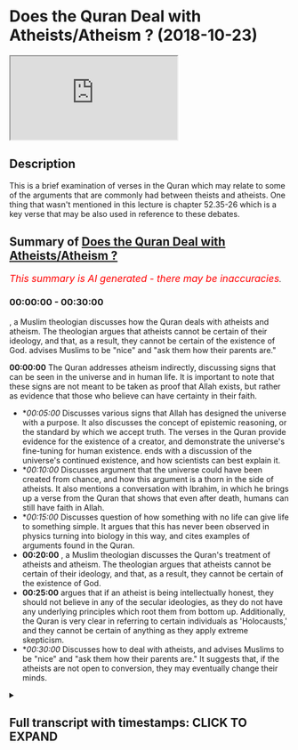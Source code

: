 # Does the Quran Deal with Atheists/Atheism ? (2018-10-23)

<iframe loading='lazy' allow='autoplay' src='https://www.youtube.com/embed/Ld8WACThegs'></iframe>

## Description

This is a brief examination of verses in the Quran which may relate to some of the arguments that are commonly had between theists and atheists. One thing that wasn't mentioned in this lecture is chapter 52.35-26 which is a key verse that may be also used in reference to these debates.

## Summary of [Does the Quran Deal with Atheists/Atheism ?](https://www.youtube.com/watch?v=Ld8WACThegs)


*<span style="color:red; font-size:125%">This summary is AI generated - there may be inaccuracies</span>. [](/)*

### <a onclick="modifyYTiframeseektime('0')">00:00:00</a> - <a onclick="modifyYTiframeseektime('1800')">00:30:00</a>

, a Muslim theologian discusses how the Quran deals with atheists and atheism. The theologian argues that atheists cannot be certain of their ideology, and that, as a result, they cannot be certain of the existence of God.  advises Muslims to be "nice" and "ask them how their parents are."

**<a onclick="modifyYTiframeseektime('0')">00:00:00</a>** The Quran addresses atheism indirectly, discussing signs that can be seen in the universe and in human life. It is important to note that these signs are not meant to be taken as proof that Allah exists, but rather as evidence that those who believe can have certainty in their faith.
* **<a onclick="modifyYTiframeseektime('300')">00:05:00</a>* Discusses various signs that Allah has designed the universe with a purpose. It also discusses the concept of epistemic reasoning, or the standard by which we accept truth. The verses in the Quran provide evidence for the existence of a creator, and demonstrate the universe's fine-tuning for human existence.  ends with a discussion of the universe's continued existence, and how scientists can best explain it.
* **<a onclick="modifyYTiframeseektime('600')">00:10:00</a>* Discusses argument that the universe could have been created from chance, and how this argument is a thorn in the side of atheists. It also mentions a conversation with Ibrahim, in which he brings up a verse from the Quran that shows that even after death, humans can still have faith in Allah.
* **<a onclick="modifyYTiframeseektime('900')">00:15:00</a>* Discusses question of how something with no life can give life to something simple. It argues that this has never been observed in physics turning into biology in this way, and cites examples of arguments found in the Quran.
* **<a onclick="modifyYTiframeseektime('1200')">00:20:00</a>** , a Muslim theologian discusses the Quran's treatment of atheists and atheism. The theologian argues that atheists cannot be certain of their ideology, and that, as a result, they cannot be certain of the existence of God.
* **<a onclick="modifyYTiframeseektime('1500')">00:25:00</a>** argues that if an atheist is being intellectually honest, they should not believe in any of the secular ideologies, as they do not have any underlying principles which root them from bottom up. Additionally, the Quran is very clear in referring to certain individuals as 'Holocausts,' and they cannot be certain of anything as they apply extreme skepticism.
* **<a onclick="modifyYTiframeseektime('1800')">00:30:00</a>* Discusses how to deal with atheists, and advises Muslims to be "nice" and "ask them how their parents are." It suggests that, if the atheists are not open to conversion, they may eventually change their minds.

<details><summary><h2>Full transcript with timestamps: CLICK TO EXPAND</h2></summary>

<a onclick="modifyYTiframeseektime('0')">0:00:00</a> I will let him initiate on your regime  
<a onclick="modifyYTiframeseektime('8')">0:00:08</a> bismillah man you know him  
<a onclick="modifyYTiframeseektime('12')">0:00:12</a> huh me  
<a onclick="modifyYTiframeseektime('13')">0:00:13</a> [Music]  
<a onclick="modifyYTiframeseektime('16')">0:00:16</a> Johnse Nikita wa min allahi allah Z's in  
<a onclick="modifyYTiframeseektime('20')">0:00:20</a> hockey in he somehow art even of dieting  
<a onclick="modifyYTiframeseektime('29')">0:00:29</a> in a fearful  
<a onclick="modifyYTiframeseektime('33')">0:00:33</a> [Music]  
<a onclick="modifyYTiframeseektime('37')">0:00:37</a> I'm assuming  
<a onclick="modifyYTiframeseektime('42')">0:00:42</a> but in our economy in what in a Finland  
<a onclick="modifyYTiframeseektime('52')">0:00:52</a> even  
<a onclick="modifyYTiframeseektime('56')">0:00:56</a> John Allah whom unisom  
<a onclick="modifyYTiframeseektime('61')">0:01:01</a> mm-hmm  
<a onclick="modifyYTiframeseektime('63')">0:01:03</a> ah having a party huh ah terrific  
<a onclick="modifyYTiframeseektime('70')">0:01:10</a> what else refer to me till cotton law in  
<a onclick="modifyYTiframeseektime('79')">0:01:19</a> a true Harley come in hot Fabiana  
<a onclick="modifyYTiframeseektime('84')">0:01:24</a> Haditha hmm you know usually when we do  
<a onclick="modifyYTiframeseektime('94')">0:01:34</a> debates with atheists when we talk to  
<a onclick="modifyYTiframeseektime('99')">0:01:39</a> atheists we use very mechanical  
<a onclick="modifyYTiframeseektime('102')">0:01:42</a> reasoning sometimes and we we're going  
<a onclick="modifyYTiframeseektime('104')">0:01:44</a> to straight arguments you know we're  
<a onclick="modifyYTiframeseektime('107')">0:01:47</a> going to cosmological argument  
<a onclick="modifyYTiframeseektime('109')">0:01:49</a> teleological argument fine-tuning  
<a onclick="modifyYTiframeseektime('111')">0:01:51</a> argument contingency argument  
<a onclick="modifyYTiframeseektime('113')">0:01:53</a> ontological argument and we're just  
<a onclick="modifyYTiframeseektime('117')">0:01:57</a> hoping wait give them one argument after  
<a onclick="modifyYTiframeseektime('120')">0:02:00</a> the other and hope and wait to see how  
<a onclick="modifyYTiframeseektime('122')">0:02:02</a> they will respond to the arguments and  
<a onclick="modifyYTiframeseektime('123')">0:02:03</a> to be honest with you from my experience  
<a onclick="modifyYTiframeseektime('126')">0:02:06</a> sometimes it can be quite positive not  
<a onclick="modifyYTiframeseektime('129')">0:02:09</a> to say that these arguments are not good  
<a onclick="modifyYTiframeseektime('131')">0:02:11</a> arguments now these arguments are not  
<a onclick="modifyYTiframeseektime('134')">0:02:14</a> effective arguments or even that those  
<a onclick="modifyYTiframeseektime('137')">0:02:17</a> arguments are not true arguments but the  
<a onclick="modifyYTiframeseektime('141')">0:02:21</a> point is this is that what I've noticed  
<a onclick="modifyYTiframeseektime('143')">0:02:23</a> is I've been paying more attention to  
<a onclick="modifyYTiframeseektime('145')">0:02:25</a> the Quran and how the Quran whether  
<a onclick="modifyYTiframeseektime('149')">0:02:29</a> directly or indirectly addresses atheism  
<a onclick="modifyYTiframeseektime('156')">0:02:36</a> now I don't think it's fair to say that  
<a onclick="modifyYTiframeseektime('159')">0:02:39</a> the Quran specifies or addresses  
<a onclick="modifyYTiframeseektime('163')">0:02:43</a> atheists in any part of the Quran why  
<a onclick="modifyYTiframeseektime('167')">0:02:47</a> how comes when the Quran addresses  
<a onclick="modifyYTiframeseektime('170')">0:02:50</a> Christians Jews Muslims and people  
<a onclick="modifyYTiframeseektime('173')">0:02:53</a> directly how comes a loss of hannover  
<a onclick="modifyYTiframeseektime('176')">0:02:56</a> Allah does not choose atheists and talk  
<a onclick="modifyYTiframeseektime('178')">0:02:58</a> to them because they don't they claim  
<a onclick="modifyYTiframeseektime('180')">0:03:00</a> not to believe in him so it's not  
<a onclick="modifyYTiframeseektime('183')">0:03:03</a> something which jani they would pay  
<a onclick="modifyYTiframeseektime('186')">0:03:06</a> particular attention to so Allah  
<a onclick="modifyYTiframeseektime('189')">0:03:09</a> Subhanahu WA Ta'ala is far above and  
<a onclick="modifyYTiframeseektime('192')">0:03:12</a> beyond  
<a onclick="modifyYTiframeseektime('194')">0:03:14</a> lowering himself to that kind of a  
<a onclick="modifyYTiframeseektime('198')">0:03:18</a> discourse so instead of looking at where  
<a onclick="modifyYTiframeseektime('204')">0:03:24</a> in the Quran atheists are addressed  
<a onclick="modifyYTiframeseektime('208')">0:03:28</a> because I can tell you they're not  
<a onclick="modifyYTiframeseektime('209')">0:03:29</a> addressed in the second person at all in  
<a onclick="modifyYTiframeseektime('212')">0:03:32</a> the Quran I looked at in the Quran where  
<a onclick="modifyYTiframeseektime('218')">0:03:38</a> atheism maybe indirectly address and I  
<a onclick="modifyYTiframeseektime('221')">0:03:41</a> thought about these ayats that I've just  
<a onclick="modifyYTiframeseektime('223')">0:03:43</a> recited this isn't sort of the jet here  
<a onclick="modifyYTiframeseektime('226')">0:03:46</a> chapter 45 of the Quran and I just  
<a onclick="modifyYTiframeseektime('230')">0:03:50</a> wanted to spend a little bit of time  
<a onclick="modifyYTiframeseektime('234')">0:03:54</a> going through some of those verses  
<a onclick="modifyYTiframeseektime('236')">0:03:56</a> because they're quite interesting so  
<a onclick="modifyYTiframeseektime('240')">0:04:00</a> allah subhanaw taala says in Nephi  
<a onclick="modifyYTiframeseektime('244')">0:04:04</a> similar to a lot Lyautey in limit  
<a onclick="modifyYTiframeseektime('246')">0:04:06</a> meaning that for surely in the heavens  
<a onclick="modifyYTiframeseektime('250')">0:04:10</a> in the earth there are signs for those  
<a onclick="modifyYTiframeseektime('255')">0:04:15</a> who believe what are these signs  
<a onclick="modifyYTiframeseektime('262')">0:04:22</a> so Allah continues he says well he Hulka  
<a onclick="modifyYTiframeseektime('265')">0:04:25</a> come and in your own creation when I a  
<a onclick="modifyYTiframeseektime('268')">0:04:28</a> both women dead but him and whatever  
<a onclick="modifyYTiframeseektime('272')">0:04:32</a> creatures are scattered around the earth  
<a onclick="modifyYTiframeseektime('276')">0:04:36</a> area to nikomia P noon there are signs  
<a onclick="modifyYTiframeseektime('279')">0:04:39</a> for those individuals who have certainty  
<a onclick="modifyYTiframeseektime('282')">0:04:42</a> yakeen work till I feel alien aha and  
<a onclick="modifyYTiframeseektime('287')">0:04:47</a> the alteration of day and night  
<a onclick="modifyYTiframeseektime('294')">0:04:54</a> celestial a Leo in the heart is  
<a onclick="modifyYTiframeseektime('295')">0:04:55</a> important and I'll come to in a second  
<a onclick="modifyYTiframeseektime('297')">0:04:57</a> because we're going from the biological  
<a onclick="modifyYTiframeseektime('299')">0:04:59</a> to the cosmological and I want you to  
<a onclick="modifyYTiframeseektime('302')">0:05:02</a> bear that in mind okay when I enter a  
<a onclick="modifyYTiframeseektime('305')">0:05:05</a> lot - mie mie risk and what Allah has  
<a onclick="modifyYTiframeseektime('308')">0:05:08</a> sent down from the heavens from  
<a onclick="modifyYTiframeseektime('310')">0:05:10</a> provision for a heavy hill of the body  
<a onclick="modifyYTiframeseektime('314')">0:05:14</a> motya so he raised the earth after his  
<a onclick="modifyYTiframeseektime('317')">0:05:17</a> death was a three Fria and the  
<a onclick="modifyYTiframeseektime('319')">0:05:19</a> alternating winds I add two new home in  
<a onclick="modifyYTiframeseektime('324')">0:05:24</a> yah Kiran this this time the operational  
<a onclick="modifyYTiframeseektime('326')">0:05:26</a> word here is yaki loon  
<a onclick="modifyYTiframeseektime('327')">0:05:27</a> there are signs for those individuals  
<a onclick="modifyYTiframeseektime('329')">0:05:29</a> who have Aqil intelligence intellect  
<a onclick="modifyYTiframeseektime('336')">0:05:36</a> till care to law these are the signs of  
<a onclick="modifyYTiframeseektime('339')">0:05:39</a> allah net through holly cable Huck we  
<a onclick="modifyYTiframeseektime('343')">0:05:43</a> narrate them to you in truth and this is  
<a onclick="modifyYTiframeseektime('346')">0:05:46</a> a very powerful part of the vessel Allah  
<a onclick="modifyYTiframeseektime('349')">0:05:49</a> Allah is very powerful  
<a onclick="modifyYTiframeseektime('350')">0:05:50</a> ferbiere hadith so after what speech  
<a onclick="modifyYTiframeseektime('354')">0:05:54</a> after Allah bad Allah well IIT human  
<a onclick="modifyYTiframeseektime('358')">0:05:58</a> wound after what speech after Allah and  
<a onclick="modifyYTiframeseektime('362')">0:06:02</a> his signs will they believe now this  
<a onclick="modifyYTiframeseektime('366')">0:06:06</a> really struck me because its reasoning  
<a onclick="modifyYTiframeseektime('370')">0:06:10</a> to what you call epistemic reasoning now  
<a onclick="modifyYTiframeseektime('374')">0:06:14</a> what do I mean by this is the question  
<a onclick="modifyYTiframeseektime('376')">0:06:16</a> is what standard of truth are you going  
<a onclick="modifyYTiframeseektime('381')">0:06:21</a> to accept because people believe in  
<a onclick="modifyYTiframeseektime('386')">0:06:26</a> things on a daily basis we have beliefs  
<a onclick="modifyYTiframeseektime('389')">0:06:29</a> philosophers use the word belief to  
<a onclick="modifyYTiframeseektime('394')">0:06:34</a> reference our thoughts and it's  
<a onclick="modifyYTiframeseektime('397')">0:06:37</a> correspondence with reality this is  
<a onclick="modifyYTiframeseektime('399')">0:06:39</a> believe this is what Bertrand Russell  
<a onclick="modifyYTiframeseektime('400')">0:06:40</a> wrote in his book the problems with  
<a onclick="modifyYTiframeseektime('402')">0:06:42</a> philosophies everyone has some kind of  
<a onclick="modifyYTiframeseektime('405')">0:06:45</a> belief it can be true belief and it can  
<a onclick="modifyYTiframeseektime('407')">0:06:47</a> be false belief it does not necessarily  
<a onclick="modifyYTiframeseektime('409')">0:06:49</a> mean that if you have belief that you  
<a onclick="modifyYTiframeseektime('413')">0:06:53</a> must be a religious person for example  
<a onclick="modifyYTiframeseektime('415')">0:06:55</a> or someone who is who believes in  
<a onclick="modifyYTiframeseektime('417')">0:06:57</a> metaphysical realities the verses though  
<a onclick="modifyYTiframeseektime('421')">0:07:01</a> are very powerful because they reference  
<a onclick="modifyYTiframeseektime('424')">0:07:04</a> teleological realities what does this  
<a onclick="modifyYTiframeseektime('427')">0:07:07</a> mean they reference the fact that Allah  
<a onclick="modifyYTiframeseektime('432')">0:07:12</a> subhana WA Ta'ala has created things and  
<a onclick="modifyYTiframeseektime('434')">0:07:14</a> he has made them he has tailored them to  
<a onclick="modifyYTiframeseektime('439')">0:07:19</a> human use in other words not only is the  
<a onclick="modifyYTiframeseektime('444')">0:07:24</a> universe find tuned  
<a onclick="modifyYTiframeseektime('446')">0:07:26</a> fine-tuned for human existence which is  
<a onclick="modifyYTiframeseektime('452')">0:07:32</a> an argument very much used by every  
<a onclick="modifyYTiframeseektime('455')">0:07:35</a> theist that wants to argue their case is  
<a onclick="modifyYTiframeseektime('457')">0:07:37</a> one of the most powerful arguments  
<a onclick="modifyYTiframeseektime('460')">0:07:40</a> not only is that the case though but the  
<a onclick="modifyYTiframeseektime('465')">0:07:45</a> things that the universe exhibits are  
<a onclick="modifyYTiframeseektime('468')">0:07:48</a> useful to the living creatures within  
<a onclick="modifyYTiframeseektime('473')">0:07:53</a> them so there is a reciprocal  
<a onclick="modifyYTiframeseektime('476')">0:07:56</a> relationship between the biological  
<a onclick="modifyYTiframeseektime('478')">0:07:58</a> living creatures and the cosmological  
<a onclick="modifyYTiframeseektime('482')">0:08:02</a> inanimate celestial bodies Allah is  
<a onclick="modifyYTiframeseektime('488')">0:08:08</a> showing us look alternating winds look  
<a onclick="modifyYTiframeseektime('490')">0:08:10</a> at this all of these things how can you  
<a onclick="modifyYTiframeseektime('492')">0:08:12</a> explain this and Allah he says something  
<a onclick="modifyYTiframeseektime('495')">0:08:15</a> beautiful and another verse he says  
<a onclick="modifyYTiframeseektime('498')">0:08:18</a> Allah Allah the acid I could lay in  
<a onclick="modifyYTiframeseektime('500')">0:08:20</a> Holika Oh Hulk life is to Christ he is  
<a onclick="modifyYTiframeseektime('505')">0:08:25</a> the one who perfected everything in the  
<a onclick="modifyYTiframeseektime('511')">0:08:31</a> creation and this means to say look at  
<a onclick="modifyYTiframeseektime('518')">0:08:38</a> it look at the creation number one point  
<a onclick="modifyYTiframeseektime('522')">0:08:42</a> number one the fact that the creation  
<a onclick="modifyYTiframeseektime('526')">0:08:46</a> exists and is maintained how is this  
<a onclick="modifyYTiframeseektime('531')">0:08:51</a> explained how can this best be explained  
<a onclick="modifyYTiframeseektime('536')">0:08:56</a> now the complexity of the universe is  
<a onclick="modifyYTiframeseektime('538')">0:08:58</a> not just the first thing we can cite  
<a onclick="modifyYTiframeseektime('540')">0:09:00</a> because someone said well complexity  
<a onclick="modifyYTiframeseektime('541')">0:09:01</a> depends on your definition of complex we  
<a onclick="modifyYTiframeseektime('545')">0:09:05</a> will say the order exhibited in the  
<a onclick="modifyYTiframeseektime('551')">0:09:11</a> universe and this is what the officer on  
<a onclick="modifyYTiframeseektime('555')">0:09:15</a> say of this verse then is on the order  
<a onclick="modifyYTiframeseektime('561')">0:09:21</a> of the universe and the fact that there  
<a onclick="modifyYTiframeseektime('567')">0:09:27</a> is a harmonious relationship between  
<a onclick="modifyYTiframeseektime('570')">0:09:30</a> different aspects of the universe such  
<a onclick="modifyYTiframeseektime('572')">0:09:32</a> that and this is an important point the  
<a onclick="modifyYTiframeseektime('575')">0:09:35</a> universe continues to exist underline  
<a onclick="modifyYTiframeseektime('578')">0:09:38</a> this point the universe continues to  
<a onclick="modifyYTiframeseektime('580')">0:09:40</a> exist this is the question that needs to  
<a onclick="modifyYTiframeseektime('585')">0:09:45</a> be asked in other words how comes the  
<a onclick="modifyYTiframeseektime('589')">0:09:49</a> universe continues to exist  
<a onclick="modifyYTiframeseektime('592')">0:09:52</a> how can we best explain the fact that  
<a onclick="modifyYTiframeseektime('596')">0:09:56</a> the universe continues to exist because  
<a onclick="modifyYTiframeseektime('600')">0:10:00</a> we know from physics and other  
<a onclick="modifyYTiframeseektime('604')">0:10:04</a> disciplines and this is actually almost  
<a onclick="modifyYTiframeseektime('608')">0:10:08</a> concise is almost agreed-upon from all  
<a onclick="modifyYTiframeseektime('610')">0:10:10</a> sides that the chances of the universe  
<a onclick="modifyYTiframeseektime('617')">0:10:17</a> existing from chance are literally zero  
<a onclick="modifyYTiframeseektime('621')">0:10:21</a> and obviously Martin Rees has written a  
<a onclick="modifyYTiframeseektime('623')">0:10:23</a> book just six numbers many different  
<a onclick="modifyYTiframeseektime('626')">0:10:26</a> things have been written on this which  
<a onclick="modifyYTiframeseektime('628')">0:10:28</a> show literally that the forces of the  
<a onclick="modifyYTiframeseektime('632')">0:10:32</a> universe the gravitational force the  
<a onclick="modifyYTiframeseektime('635')">0:10:35</a> electromagnetic force the strong nuclear  
<a onclick="modifyYTiframeseektime('638')">0:10:38</a> force the weak nuclear force had these  
<a onclick="modifyYTiframeseektime('640')">0:10:40</a> things been adjusted even in a minor way  
<a onclick="modifyYTiframeseektime('648')">0:10:48</a> the universe would not continue to exist  
<a onclick="modifyYTiframeseektime('652')">0:10:52</a> because the fine-tuning argument is that  
<a onclick="modifyYTiframeseektime('655')">0:10:55</a> the universe allows life to exist and  
<a onclick="modifyYTiframeseektime('659')">0:10:59</a> there is a very narrow life permitting  
<a onclick="modifyYTiframeseektime('662')">0:11:02</a> range and that had any of those things  
<a onclick="modifyYTiframeseektime('667')">0:11:07</a> that I had aforementioned been any  
<a onclick="modifyYTiframeseektime('668')">0:11:08</a> different then the universe simply  
<a onclick="modifyYTiframeseektime('671')">0:11:11</a> wouldn't exist and there would be no  
<a onclick="modifyYTiframeseektime('673')">0:11:13</a> life on the universe so there are two  
<a onclick="modifyYTiframeseektime('675')">0:11:15</a> things to question why does the universe  
<a onclick="modifyYTiframeseektime('678')">0:11:18</a> continue to exist  
<a onclick="modifyYTiframeseektime('679')">0:11:19</a> despite the chances of it not existing  
<a onclick="modifyYTiframeseektime('686')">0:11:26</a> being Infanta stably small and how could  
<a onclick="modifyYTiframeseektime('690')">0:11:30</a> and why does the universe allow life to  
<a onclick="modifyYTiframeseektime('693')">0:11:33</a> exist now these are the classical  
<a onclick="modifyYTiframeseektime('695')">0:11:35</a> arguments that we use and this is more  
<a onclick="modifyYTiframeseektime('698')">0:11:38</a> like the fine-tuning argument but it is  
<a onclick="modifyYTiframeseektime('701')">0:11:41</a> connected to the Quranic discourse it is  
<a onclick="modifyYTiframeseektime('705')">0:11:45</a> connected to the Quranic discourse  
<a onclick="modifyYTiframeseektime('707')">0:11:47</a> because the question is how can you best  
<a onclick="modifyYTiframeseektime('712')">0:11:52</a> explain this now Allah it takes more  
<a onclick="modifyYTiframeseektime('717')">0:11:57</a> faith to believe that the universe came  
<a onclick="modifyYTiframeseektime('722')">0:12:02</a> from chance than it does to believe  
<a onclick="modifyYTiframeseektime('725')">0:12:05</a> that there was some intelligence behind  
<a onclick="modifyYTiframeseektime('727')">0:12:07</a> it let me tell you something I've spent  
<a onclick="modifyYTiframeseektime('731')">0:12:11</a> a lot of time reading books on this  
<a onclick="modifyYTiframeseektime('734')">0:12:14</a> topic and to be honest with you the most  
<a onclick="modifyYTiframeseektime('738')">0:12:18</a> I would say powerful or I wouldn't even  
<a onclick="modifyYTiframeseektime('742')">0:12:22</a> call it that to be honest with you  
<a onclick="modifyYTiframeseektime('744')">0:12:24</a> but the most vehement opposition to this  
<a onclick="modifyYTiframeseektime('749')">0:12:29</a> kind of argument comes from a man called  
<a onclick="modifyYTiframeseektime('750')">0:12:30</a> David Hume now he was a philosopher  
<a onclick="modifyYTiframeseektime('753')">0:12:33</a> Scottish philosopher and he said but  
<a onclick="modifyYTiframeseektime('755')">0:12:35</a> hold on this is was his argument and by  
<a onclick="modifyYTiframeseektime('757')">0:12:37</a> the way he is one of the heavyweights of  
<a onclick="modifyYTiframeseektime('760')">0:12:40</a> the Enlightenment period so we're not  
<a onclick="modifyYTiframeseektime('761')">0:12:41</a> talking about Richard Dawkins and  
<a onclick="modifyYTiframeseektime('764')">0:12:44</a> Christopher Hitchens which literally  
<a onclick="modifyYTiframeseektime('766')">0:12:46</a> would be little boys in the school of  
<a onclick="modifyYTiframeseektime('768')">0:12:48</a> David Hume little boys little boys we're  
<a onclick="modifyYTiframeseektime('771')">0:12:51</a> talking about David Hume himself so what  
<a onclick="modifyYTiframeseektime('775')">0:12:55</a> did he say how did he how did he confute  
<a onclick="modifyYTiframeseektime('777')">0:12:57</a> to this hypothesis he said look he said  
<a onclick="modifyYTiframeseektime('781')">0:13:01</a> yeah I understand what you're saying but  
<a onclick="modifyYTiframeseektime('784')">0:13:04</a> the universe could have been created  
<a onclick="modifyYTiframeseektime('785')">0:13:05</a> from chance and then he realized what he  
<a onclick="modifyYTiframeseektime('789')">0:13:09</a> was saying was a little bit far-fetched  
<a onclick="modifyYTiframeseektime('790')">0:13:10</a> and he said and even if it wasn't  
<a onclick="modifyYTiframeseektime('793')">0:13:13</a> created by chance how can you make a  
<a onclick="modifyYTiframeseektime('796')">0:13:16</a> logical leap and say that God is the one  
<a onclick="modifyYTiframeseektime('799')">0:13:19</a> who intelligently designed the universe  
<a onclick="modifyYTiframeseektime('802')">0:13:22</a> okay fine you don't need to call him God  
<a onclick="modifyYTiframeseektime('804')">0:13:24</a> call him whatever you want the entity  
<a onclick="modifyYTiframeseektime('806')">0:13:26</a> the thing you still have a problem here  
<a onclick="modifyYTiframeseektime('809')">0:13:29</a> then he said but then how can you  
<a onclick="modifyYTiframeseektime('812')">0:13:32</a> explain the evil in the world you say  
<a onclick="modifyYTiframeseektime('816')">0:13:36</a> listen we're not talking about morals  
<a onclick="modifyYTiframeseektime('817')">0:13:37</a> here we're talking about organization  
<a onclick="modifyYTiframeseektime('820')">0:13:40</a> and physics and laws of nature so really  
<a onclick="modifyYTiframeseektime('825')">0:13:45</a> and truly and to be honest with you even  
<a onclick="modifyYTiframeseektime('826')">0:13:46</a> David Hume was refuted by his  
<a onclick="modifyYTiframeseektime('830')">0:13:50</a> contemporaries on this this is a thorn  
<a onclick="modifyYTiframeseektime('833')">0:13:53</a> in the side of this is this argument  
<a onclick="modifyYTiframeseektime('837')">0:13:57</a> here it says very simple I can look at  
<a onclick="modifyYTiframeseektime('839')">0:13:59</a> the design subhanAllah very simple look  
<a onclick="modifyYTiframeseektime('841')">0:14:01</a> Fallujah Russell Harriman photo go look  
<a onclick="modifyYTiframeseektime('844')">0:14:04</a> again do you see any gaps in creation do  
<a onclick="modifyYTiframeseektime('847')">0:14:07</a> you see any this is a very simple  
<a onclick="modifyYTiframeseektime('849')">0:14:09</a> argument but as one which is well is a  
<a onclick="modifyYTiframeseektime('852')">0:14:12</a> thorn in the side of atheists and they  
<a onclick="modifyYTiframeseektime('856')">0:14:16</a> cannot deal with it  
<a onclick="modifyYTiframeseektime('858')">0:14:18</a> now this is one thing another thing  
<a onclick="modifyYTiframeseektime('862')">0:14:22</a> which is interesting  
<a onclick="modifyYTiframeseektime('864')">0:14:24</a> allah subhanaw taala says in the Quran  
<a onclick="modifyYTiframeseektime('866')">0:14:26</a> by the album starship kafir tech Varun  
<a onclick="modifyYTiframeseektime('869')">0:14:29</a> I've been learning Akuma yeah so Mayumi  
<a onclick="modifyYTiframeseektime('877')">0:14:37</a> - come here come some money later on he  
<a onclick="modifyYTiframeseektime('883')">0:14:43</a> says how can you disbelieve in Allah  
<a onclick="modifyYTiframeseektime('885')">0:14:45</a> when he when you were dead and he  
<a onclick="modifyYTiframeseektime('888')">0:14:48</a> brought you to life and well I had a  
<a onclick="modifyYTiframeseektime('890')">0:14:50</a> conversation with Ibrahim yesterday and  
<a onclick="modifyYTiframeseektime('892')">0:14:52</a> he brought this to my attention because  
<a onclick="modifyYTiframeseektime('894')">0:14:54</a> I'm trying to bring forward some  
<a onclick="modifyYTiframeseektime('895')">0:14:55</a> interesting chronic arguments and he was  
<a onclick="modifyYTiframeseektime('898')">0:14:58</a> saying look at this verse it shows and  
<a onclick="modifyYTiframeseektime('902')">0:15:02</a> this is true subhanAllah  
<a onclick="modifyYTiframeseektime('903')">0:15:03</a> it shows except another premise here you  
<a onclick="modifyYTiframeseektime('907')">0:15:07</a> were a dead lifeless and life was given  
<a onclick="modifyYTiframeseektime('909')">0:15:09</a> to you now the question is where does  
<a onclick="modifyYTiframeseektime('911')">0:15:11</a> life come from can something which is  
<a onclick="modifyYTiframeseektime('914')">0:15:14</a> lifeless endow something else with life  
<a onclick="modifyYTiframeseektime('917')">0:15:17</a> or is it necessary for something which  
<a onclick="modifyYTiframeseektime('921')">0:15:21</a> has life to give life this is the  
<a onclick="modifyYTiframeseektime('923')">0:15:23</a> question now we're not going to go into  
<a onclick="modifyYTiframeseektime('926')">0:15:26</a> a bo Genesis which is something these  
<a onclick="modifyYTiframeseektime('929')">0:15:29</a> some chemists and some biologists talk  
<a onclick="modifyYTiframeseektime('932')">0:15:32</a> about because rbo Genesis is unproven  
<a onclick="modifyYTiframeseektime('936')">0:15:36</a> it's speculative and there are so many  
<a onclick="modifyYTiframeseektime('938')">0:15:38</a> theories and this idea that chemistry  
<a onclick="modifyYTiframeseektime('940')">0:15:40</a> became biology really in a nutshell  
<a onclick="modifyYTiframeseektime('942')">0:15:42</a> chemistry somehow became bad we don't  
<a onclick="modifyYTiframeseektime('943')">0:15:43</a> know how it happened we're looking at  
<a onclick="modifyYTiframeseektime('945')">0:15:45</a> the fossil records in RNA in the DNA but  
<a onclick="modifyYTiframeseektime('947')">0:15:47</a> we don't know how it happened but just  
<a onclick="modifyYTiframeseektime('948')">0:15:48</a> it happened somehow allow you what the  
<a onclick="modifyYTiframeseektime('955')">0:15:55</a> hell is this  
<a onclick="modifyYTiframeseektime('957')">0:15:57</a> you see what kind of pseudoscience is  
<a onclick="modifyYTiframeseektime('958')">0:15:58</a> this what kind of pseudoscience is this  
<a onclick="modifyYTiframeseektime('961')">0:16:01</a> I lost power tireless in the Quran as I  
<a onclick="modifyYTiframeseektime('964')">0:16:04</a> had to whom cause somehow I see when I  
<a onclick="modifyYTiframeseektime('968')">0:16:08</a> have not let them see the creation of  
<a onclick="modifyYTiframeseektime('970')">0:16:10</a> the heavens and the earth they weren't  
<a onclick="modifyYTiframeseektime('972')">0:16:12</a> there witnessing the creation of the  
<a onclick="modifyYTiframeseektime('973')">0:16:13</a> heavens in here we had some fun this  
<a onclick="modifyYTiframeseektime('976')">0:16:16</a> morning with Ibraheem we were talking  
<a onclick="modifyYTiframeseektime('977')">0:16:17</a> about this well I this complex of when  
<a onclick="modifyYTiframeseektime('980')">0:16:20</a> you know when the man comes will I  
<a onclick="modifyYTiframeseektime('983')">0:16:23</a> assign pseudo scientific approach just  
<a onclick="modifyYTiframeseektime('985')">0:16:25</a> someone comes with a laboratory jacket  
<a onclick="modifyYTiframeseektime('987')">0:16:27</a> just because he represents science he  
<a onclick="modifyYTiframeseektime('989')">0:16:29</a> says yes we have an idea of when the you  
<a onclick="modifyYTiframeseektime('991')">0:16:31</a> know  
<a onclick="modifyYTiframeseektime('991')">0:16:31</a> started and this and this and they  
<a onclick="modifyYTiframeseektime('993')">0:16:33</a> change the idea from the bit from this  
<a onclick="modifyYTiframeseektime('995')">0:16:35</a> from the static state theory to Big Bang  
<a onclick="modifyYTiframeseektime('997')">0:16:37</a> and this and they keep change again you  
<a onclick="modifyYTiframeseektime('999')">0:16:39</a> say yeah we changed our mind on it but  
<a onclick="modifyYTiframeseektime('1000')">0:16:40</a> we're still working on it as if they  
<a onclick="modifyYTiframeseektime('1002')">0:16:42</a> really know exactly what's happening  
<a onclick="modifyYTiframeseektime('1004')">0:16:44</a> it's a thirteen point nine billion years  
<a onclick="modifyYTiframeseektime('1006')">0:16:46</a> ago as if they can see exactly what's  
<a onclick="modifyYTiframeseektime('1007')">0:16:47</a> going on and four billion years ago  
<a onclick="modifyYTiframeseektime('1010')">0:16:50</a> before the earth was created they can  
<a onclick="modifyYTiframeseektime('1011')">0:16:51</a> see everything but putting that to the  
<a onclick="modifyYTiframeseektime('1014')">0:16:54</a> side the question is how could something  
<a onclick="modifyYTiframeseektime('1018')">0:16:58</a> with no life give something give life to  
<a onclick="modifyYTiframeseektime('1022')">0:17:02</a> something simple  
<a onclick="modifyYTiframeseektime('1024')">0:17:04</a> have we ever observed physics turning  
<a onclick="modifyYTiframeseektime('1027')">0:17:07</a> into biology in this way inanimate  
<a onclick="modifyYTiframeseektime('1030')">0:17:10</a> objects turning into objects animate  
<a onclick="modifyYTiframeseektime('1033')">0:17:13</a> life objects we don't see this this is  
<a onclick="modifyYTiframeseektime('1036')">0:17:16</a> kind of theories that seriously they are  
<a onclick="modifyYTiframeseektime('1039')">0:17:19</a> desperate clutching at straws and then  
<a onclick="modifyYTiframeseektime('1043')">0:17:23</a> they'll cite Darwinian evolution and say  
<a onclick="modifyYTiframeseektime('1045')">0:17:25</a> look but we know now see okay for the  
<a onclick="modifyYTiframeseektime('1048')">0:17:28</a> sake of argument you're you're right  
<a onclick="modifyYTiframeseektime('1050')">0:17:30</a> what's Darwinian evolution which is on  
<a onclick="modifyYTiframeseektime('1052')">0:17:32</a> biology got anything to do with physics  
<a onclick="modifyYTiframeseektime('1054')">0:17:34</a> la Hulk was summarize you allowed a  
<a onclick="modifyYTiframeseektime('1055')">0:17:35</a> quorum and Hulk in nests I lost power  
<a onclick="modifyYTiframeseektime('1060')">0:17:40</a> that certainly the creation of the  
<a onclick="modifyYTiframeseektime('1063')">0:17:43</a> heavens and the earth is bigger than the  
<a onclick="modifyYTiframeseektime('1065')">0:17:45</a> creation of the human being so let's  
<a onclick="modifyYTiframeseektime('1068')">0:17:48</a> start was the big in them we can go  
<a onclick="modifyYTiframeseektime('1069')">0:17:49</a> micro let's talk macro and then we can  
<a onclick="modifyYTiframeseektime('1070')">0:17:50</a> go micro Darwinian evolution doesn't  
<a onclick="modifyYTiframeseektime('1074')">0:17:54</a> help you because it doesn't have  
<a onclick="modifyYTiframeseektime('1075')">0:17:55</a> anything to do with physics right so  
<a onclick="modifyYTiframeseektime('1081')">0:18:01</a> proving God is not what we were aiming  
<a onclick="modifyYTiframeseektime('1084')">0:18:04</a> to do because we as Muslims believe that  
<a onclick="modifyYTiframeseektime('1086')">0:18:06</a> you're born with a Coulomb olu olu the  
<a onclick="modifyYTiframeseektime('1088')">0:18:08</a> new LaDonna facility every moment  
<a onclick="modifyYTiframeseektime('1090')">0:18:10</a> everyone who is born is born in a  
<a onclick="modifyYTiframeseektime('1091')">0:18:11</a> predisposition to believe in God but  
<a onclick="modifyYTiframeseektime('1095')">0:18:15</a> here's what I will say is that if you do  
<a onclick="modifyYTiframeseektime('1096')">0:18:16</a> one action if you do one rationality as  
<a onclick="modifyYTiframeseektime('1099')">0:18:19</a> the Quran says uses the word yep in and  
<a onclick="modifyYTiframeseektime('1103')">0:18:23</a> it uses the word Akal and it uses the  
<a onclick="modifyYTiframeseektime('1106')">0:18:26</a> word European Apple and amen  
<a onclick="modifyYTiframeseektime('1110')">0:18:30</a> these are the things that you will get  
<a onclick="modifyYTiframeseektime('1113')">0:18:33</a> from looking at the creation with  
<a onclick="modifyYTiframeseektime('1114')">0:18:34</a> sincerity whether you are a philosopher  
<a onclick="modifyYTiframeseektime('1117')">0:18:37</a> or a physicist or a common man looking  
<a onclick="modifyYTiframeseektime('1120')">0:18:40</a> at the sky and the stars should lead you  
<a onclick="modifyYTiframeseektime('1122')">0:18:42</a> to Allah that's it  
<a onclick="modifyYTiframeseektime('1124')">0:18:44</a> should be that it should be as simple as  
<a onclick="modifyYTiframeseektime('1126')">0:18:46</a> this now we'll continue and say play  
<a onclick="modifyYTiframeseektime('1134')">0:18:54</a> someone may argue and David Hume did  
<a onclick="modifyYTiframeseektime('1136')">0:18:56</a> argue this he said okay and you know you  
<a onclick="modifyYTiframeseektime('1138')">0:18:58</a> can see his ramblings were like even  
<a onclick="modifyYTiframeseektime('1139')">0:18:59</a> though he's a massive philosopher he  
<a onclick="modifyYTiframeseektime('1141')">0:19:01</a> said how do you know is one God it could  
<a onclick="modifyYTiframeseektime('1143')">0:19:03</a> be more than one creator that created  
<a onclick="modifyYTiframeseektime('1145')">0:19:05</a> this universe and these things pipe the  
<a onclick="modifyYTiframeseektime('1149')">0:19:09</a> Koran has three interesting verses one  
<a onclick="modifyYTiframeseektime('1151')">0:19:11</a> and surah al-isra  
<a onclick="modifyYTiframeseektime('1152')">0:19:12</a> one in surah al-anbiya and one in surah  
<a onclick="modifyYTiframeseektime('1155')">0:19:15</a> till mu'minin which explains to us why  
<a onclick="modifyYTiframeseektime('1158')">0:19:18</a> it's a beautiful logic wow these are  
<a onclick="modifyYTiframeseektime('1160')">0:19:20</a> beautiful logical arguments the best you  
<a onclick="modifyYTiframeseektime('1162')">0:19:22</a> don't need to go anywhere else except  
<a onclick="modifyYTiframeseektime('1164')">0:19:24</a> for the Quran everything is there all  
<a onclick="modifyYTiframeseektime('1165')">0:19:25</a> the arguments are there why it's  
<a onclick="modifyYTiframeseektime('1168')">0:19:28</a> necessarily true that it has to be one  
<a onclick="modifyYTiframeseektime('1170')">0:19:30</a> God Allah Ta'ala says hello Kenema who  
<a onclick="modifyYTiframeseektime('1175')">0:19:35</a> Ali hatun chaotic Walloon even libertà  
<a onclick="modifyYTiframeseektime('1179')">0:19:39</a> ho lalr she Sibylla if there were many  
<a onclick="modifyYTiframeseektime('1181')">0:19:41</a> gods with him as you say then they would  
<a onclick="modifyYTiframeseektime('1184')">0:19:44</a> have all been competing to the arch in  
<a onclick="modifyYTiframeseektime('1187')">0:19:47</a> other words some of us here would say  
<a onclick="modifyYTiframeseektime('1188')">0:19:48</a> they would be trying to get closer to  
<a onclick="modifyYTiframeseektime('1190')">0:19:50</a> allah and other mafia children say they  
<a onclick="modifyYTiframeseektime('1192')">0:19:52</a> would be competing in strength installer  
<a onclick="modifyYTiframeseektime('1195')">0:19:55</a> to mock me known it says la la banda  
<a onclick="modifyYTiframeseektime('1198')">0:19:58</a> whom allah but they would have been  
<a onclick="modifyYTiframeseektime('1200')">0:20:00</a> competing with each other ie the two  
<a onclick="modifyYTiframeseektime('1202')">0:20:02</a> gods and in surah al-anbiya it says that  
<a onclick="modifyYTiframeseektime('1206')">0:20:06</a> the heavens and earth life as a data  
<a onclick="modifyYTiframeseektime('1208')">0:20:08</a> they would have been destroyed now  
<a onclick="modifyYTiframeseektime('1210')">0:20:10</a> here's the point there are three things  
<a onclick="modifyYTiframeseektime('1213')">0:20:13</a> which have to be unitary and cannot be  
<a onclick="modifyYTiframeseektime('1216')">0:20:16</a> many one of them is creative ability or  
<a onclick="modifyYTiframeseektime('1222')">0:20:22</a> control of the creation number two is  
<a onclick="modifyYTiframeseektime('1224')">0:20:24</a> will a rather and number three is power  
<a onclick="modifyYTiframeseektime('1228')">0:20:28</a> now let me give you an example of this  
<a onclick="modifyYTiframeseektime('1230')">0:20:30</a> easily yeah if you have two individuals  
<a onclick="modifyYTiframeseektime('1233')">0:20:33</a> or you have two entities that claim to  
<a onclick="modifyYTiframeseektime('1235')">0:20:35</a> be God you have three choices either  
<a onclick="modifyYTiframeseektime('1238')">0:20:38</a> they will fight each other they will  
<a onclick="modifyYTiframeseektime('1240')">0:20:40</a> fight each other and they were both it  
<a onclick="modifyYTiframeseektime('1244')">0:20:44</a> will be like a draw a stalemate in which  
<a onclick="modifyYTiframeseektime('1246')">0:20:46</a> case we will say how can you be God all  
<a onclick="modifyYTiframeseektime('1248')">0:20:48</a> powerful and both of you are cannot beat  
<a onclick="modifyYTiframeseektime('1251')">0:20:51</a> the other one right option two  
<a onclick="modifyYTiframeseektime('1255')">0:20:55</a> they will compromise with each other  
<a onclick="modifyYTiframeseektime('1257')">0:20:57</a> democratically say listen you have  
<a onclick="modifyYTiframeseektime('1258')">0:20:58</a> Monday I will rule on Tuesday you know  
<a onclick="modifyYTiframeseektime('1261')">0:21:01</a> we'll share the Dominion and if this was  
<a onclick="modifyYTiframeseektime('1265')">0:21:05</a> the case it implies weakness because why  
<a onclick="modifyYTiframeseektime('1267')">0:21:07</a> do you need to compromise as an  
<a onclick="modifyYTiframeseektime('1268')">0:21:08</a> all-powerful creator and the third thing  
<a onclick="modifyYTiframeseektime('1272')">0:21:12</a> which is the obvious one the third thing  
<a onclick="modifyYTiframeseektime('1275')">0:21:15</a> which is the obvious one is that one  
<a onclick="modifyYTiframeseektime('1276')">0:21:16</a> will prevail over the other and if this  
<a onclick="modifyYTiframeseektime('1278')">0:21:18</a> is the case then that one which prevails  
<a onclick="modifyYTiframeseektime('1281')">0:21:21</a> over the other is the powerful one is  
<a onclick="modifyYTiframeseektime('1285')">0:21:25</a> the god and the one who's been  
<a onclick="modifyYTiframeseektime('1287')">0:21:27</a> subordinated is the is the subjugate in  
<a onclick="modifyYTiframeseektime('1290')">0:21:30</a> this case they're subjected one so here  
<a onclick="modifyYTiframeseektime('1293')">0:21:33</a> it's very simple it's necessarily true  
<a onclick="modifyYTiframeseektime('1296')">0:21:36</a> because of the fact that there cannot be  
<a onclick="modifyYTiframeseektime('1300')">0:21:40</a> multiple wills there cannot be multiple  
<a onclick="modifyYTiframeseektime('1303')">0:21:43</a> creative capacities and they cannot be  
<a onclick="modifyYTiframeseektime('1305')">0:21:45</a> more than one all-powerful entity and by  
<a onclick="modifyYTiframeseektime('1308')">0:21:48</a> the way this completely bunk is the  
<a onclick="modifyYTiframeseektime('1309')">0:21:49</a> Trinity completely destroys the Trinity  
<a onclick="modifyYTiframeseektime('1312')">0:21:52</a> if you want an easy way to destroy the  
<a onclick="modifyYTiframeseektime('1313')">0:21:53</a> Trinity of the Christians this is the  
<a onclick="modifyYTiframeseektime('1315')">0:21:55</a> one of the best logical ways they say  
<a onclick="modifyYTiframeseektime('1317')">0:21:57</a> that all three are God but that they all  
<a onclick="modifyYTiframeseektime('1321')">0:22:01</a> you unified in the Trinity right that  
<a onclick="modifyYTiframeseektime('1324')">0:22:04</a> Jesus is God that the Father is God the  
<a onclick="modifyYTiframeseektime('1326')">0:22:06</a> Holy Spirit is God if that is the case  
<a onclick="modifyYTiframeseektime('1328')">0:22:08</a> is jesus all-powerful yes he is is the  
<a onclick="modifyYTiframeseektime('1331')">0:22:11</a> father all-powerful yes he is if they go  
<a onclick="modifyYTiframeseektime('1334')">0:22:14</a> against each other who's going to win in  
<a onclick="modifyYTiframeseektime('1335')">0:22:15</a> a fight you know how he put it  
<a onclick="modifyYTiframeseektime('1337')">0:22:17</a> how are they going to draw no no they're  
<a onclick="modifyYTiframeseektime('1341')">0:22:21</a> not going to draw who would fight who  
<a onclick="modifyYTiframeseektime('1343')">0:22:23</a> would win Jesus or the Father come on  
<a onclick="modifyYTiframeseektime('1346')">0:22:26</a> ask the Christian if Jesus will  
<a onclick="modifyYTiframeseektime('1350')">0:22:30</a> something and the father will something  
<a onclick="modifyYTiframeseektime('1353')">0:22:33</a> and they are different because they're  
<a onclick="modifyYTiframeseektime('1355')">0:22:35</a> two different persons even according to  
<a onclick="modifyYTiframeseektime('1356')">0:22:36</a> who's going to win if you say both of  
<a onclick="modifyYTiframeseektime('1360')">0:22:40</a> them will come together and compromise  
<a onclick="modifyYTiframeseektime('1361')">0:22:41</a> then they are both weak so this is a  
<a onclick="modifyYTiframeseektime('1365')">0:22:45</a> very interesting argument now finally I  
<a onclick="modifyYTiframeseektime('1368')">0:22:48</a> wanted to talk about something else now  
<a onclick="modifyYTiframeseektime('1369')">0:22:49</a> someone will say well these are all very  
<a onclick="modifyYTiframeseektime('1371')">0:22:51</a> fine logical arguments these all very  
<a onclick="modifyYTiframeseektime('1373')">0:22:53</a> fine logical arguments but they will  
<a onclick="modifyYTiframeseektime('1377')">0:22:57</a> argue we don't want to be religious  
<a onclick="modifyYTiframeseektime('1382')">0:23:02</a> we've had enough of religion look at  
<a onclick="modifyYTiframeseektime('1384')">0:23:04</a> what Legion has done to society and  
<a onclick="modifyYTiframeseektime('1386')">0:23:06</a> these things we don't want to believe in  
<a onclick="modifyYTiframeseektime('1388')">0:23:08</a> God  
<a onclick="modifyYTiframeseektime('1388')">0:23:08</a> say okay no problem don't believe in God  
<a onclick="modifyYTiframeseektime('1390')">0:23:10</a> we'll see what happens don't yeah and  
<a onclick="modifyYTiframeseektime('1393')">0:23:13</a> don't you don't have to argue say no  
<a onclick="modifyYTiframeseektime('1394')">0:23:14</a> problem yeah mellow wash it to him do  
<a onclick="modifyYTiframeseektime('1397')">0:23:17</a> what you want  
<a onclick="modifyYTiframeseektime('1398')">0:23:18</a> come on Cheryl you owe me no my share  
<a onclick="modifyYTiframeseektime('1399')">0:23:19</a> for yuck for whoever wants to come  
<a onclick="modifyYTiframeseektime('1400')">0:23:20</a> believe whoever wants you can just  
<a onclick="modifyYTiframeseektime('1401')">0:23:21</a> believe we believe that if you have been  
<a onclick="modifyYTiframeseektime('1403')">0:23:23</a> given the error message and you deny it  
<a onclick="modifyYTiframeseektime('1405')">0:23:25</a> then you will go to the Hellfire and you  
<a onclick="modifyYTiframeseektime('1407')">0:23:27</a> burn forever actually that's what will  
<a onclick="modifyYTiframeseektime('1409')">0:23:29</a> happen to you and you know there's only  
<a onclick="modifyYTiframeseektime('1410')">0:23:30</a> one way of finding out when we die we're  
<a onclick="modifyYTiframeseektime('1412')">0:23:32</a> going to find out what Carlo in here  
<a onclick="modifyYTiframeseektime('1414')">0:23:34</a> Allah hyah - not done yet no more - Ana  
<a onclick="modifyYTiframeseektime('1415')">0:23:35</a> here why you looking at in a way that  
<a onclick="modifyYTiframeseektime('1418')">0:23:38</a> they say is only our life of this world  
<a onclick="modifyYTiframeseektime('1421')">0:23:41</a> we're going to live and die and only the  
<a onclick="modifyYTiframeseektime('1423')">0:23:43</a> time will will destroy us oh man a  
<a onclick="modifyYTiframeseektime('1428')">0:23:48</a> Humvee that like a Milan what kind of  
<a onclick="modifyYTiframeseektime('1429')">0:23:49</a> knowledge they have this in whom Aleya  
<a onclick="modifyYTiframeseektime('1431')">0:23:51</a> unknown they only guess and will lie  
<a onclick="modifyYTiframeseektime('1436')">0:23:56</a> atheists can only be uncertain it's  
<a onclick="modifyYTiframeseektime('1439')">0:23:59</a> actually necessary part of their  
<a onclick="modifyYTiframeseektime('1441')">0:24:01</a> ideology they can never be certain of  
<a onclick="modifyYTiframeseektime('1443')">0:24:03</a> their ideology that's why actually if  
<a onclick="modifyYTiframeseektime('1444')">0:24:04</a> even if you look at what they describe  
<a onclick="modifyYTiframeseektime('1446')">0:24:06</a> themselves as they describes themselves  
<a onclick="modifyYTiframeseektime('1447')">0:24:07</a> for those who know negative atheists  
<a onclick="modifyYTiframeseektime('1450')">0:24:10</a> they don't have any positive arguments  
<a onclick="modifyYTiframeseektime('1452')">0:24:12</a> against the existence of God some of  
<a onclick="modifyYTiframeseektime('1453')">0:24:13</a> them do say the problem of evil like  
<a onclick="modifyYTiframeseektime('1455')">0:24:15</a> David Hume or whatever but the majority  
<a onclick="modifyYTiframeseektime('1457')">0:24:17</a> of them say no actually no we just  
<a onclick="modifyYTiframeseektime('1459')">0:24:19</a> thought I'm not convinced with the  
<a onclick="modifyYTiframeseektime('1460')">0:24:20</a> evidences now I will say to them if  
<a onclick="modifyYTiframeseektime('1462')">0:24:22</a> you're not convinced with the evidence  
<a onclick="modifyYTiframeseektime('1463')">0:24:23</a> is fine no problem don't believe in God  
<a onclick="modifyYTiframeseektime('1465')">0:24:25</a> we'll see what happens after we die no  
<a onclick="modifyYTiframeseektime('1466')">0:24:26</a> problem no problem but I will say to the  
<a onclick="modifyYTiframeseektime('1469')">0:24:29</a> Atheist this for example if that atheist  
<a onclick="modifyYTiframeseektime('1473')">0:24:33</a> decides to embrace another secular  
<a onclick="modifyYTiframeseektime('1475')">0:24:35</a> ideology and this is why it was useful  
<a onclick="modifyYTiframeseektime('1478')">0:24:38</a> during the liberalism and feminism  
<a onclick="modifyYTiframeseektime('1479')">0:24:39</a> discussion before I'm doing this one  
<a onclick="modifyYTiframeseektime('1481')">0:24:41</a> because if they say I'm not a I'm not a  
<a onclick="modifyYTiframeseektime('1484')">0:24:44</a> religious person but I'm a FEMINIST yes  
<a onclick="modifyYTiframeseektime('1486')">0:24:46</a> I'm a feminist or I am a liberal say  
<a onclick="modifyYTiframeseektime('1489')">0:24:49</a> listen you believe in liberalism so yeah  
<a onclick="modifyYTiframeseektime('1491')">0:24:51</a> so you've la you've left the  
<a onclick="modifyYTiframeseektime('1494')">0:24:54</a> cosmological argument which is a  
<a onclick="modifyYTiframeseektime('1496')">0:24:56</a> deductive argument you've left the  
<a onclick="modifyYTiframeseektime('1498')">0:24:58</a> fine-tuning argument which the chances  
<a onclick="modifyYTiframeseektime('1502')">0:25:02</a> of you know leaving it it's tantamount  
<a onclick="modifyYTiframeseektime('1503')">0:25:03</a> to literally saying that the probability  
<a onclick="modifyYTiframeseektime('1505')">0:25:05</a> of the universe coming coming about is a  
<a onclick="modifyYTiframeseektime('1508')">0:25:08</a> zero but I'll accept this you've left  
<a onclick="modifyYTiframeseektime('1510')">0:25:10</a> all of those strong arguments as first  
<a onclick="modifyYTiframeseektime('1513')">0:25:13</a> principle arguments and now you're going  
<a onclick="modifyYTiframeseektime('1517')">0:25:17</a> to feminism and liberalism which don't  
<a onclick="modifyYTiframeseektime('1519')">0:25:19</a> even have arguments like this they don't  
<a onclick="modifyYTiframeseektime('1522')">0:25:22</a> there is no equivalent of the  
<a onclick="modifyYTiframeseektime('1524')">0:25:24</a> cosmological argument to prove  
<a onclick="modifyYTiframeseektime('1526')">0:25:26</a> liberalism there is no equivalent of the  
<a onclick="modifyYTiframeseektime('1529')">0:25:29</a> teleological fine-tuning argument to  
<a onclick="modifyYTiframeseektime('1531')">0:25:31</a> prove feminism therefore if were being  
<a onclick="modifyYTiframeseektime('1534')">0:25:34</a> epistemologically honest you should not  
<a onclick="modifyYTiframeseektime('1536')">0:25:36</a> believe in any of those secular  
<a onclick="modifyYTiframeseektime('1537')">0:25:37</a> ideologies and some people actually went  
<a onclick="modifyYTiframeseektime('1541')">0:25:41</a> down that line  
<a onclick="modifyYTiframeseektime('1542')">0:25:42</a> they call themselves post modernists  
<a onclick="modifyYTiframeseektime('1544')">0:25:44</a> Nietzsche is a very interesting example  
<a onclick="modifyYTiframeseektime('1549')">0:25:49</a> he wrote books he said you know I don't  
<a onclick="modifyYTiframeseektime('1551')">0:25:51</a> believe in any of this I didn't even  
<a onclick="modifyYTiframeseektime('1552')">0:25:52</a> believe in science he was skeptical of  
<a onclick="modifyYTiframeseektime('1554')">0:25:54</a> everything but that is an honest  
<a onclick="modifyYTiframeseektime('1556')">0:25:56</a> approach to the skeptical extremism that  
<a onclick="modifyYTiframeseektime('1559')">0:25:59</a> he believed that's that's how it should  
<a onclick="modifyYTiframeseektime('1560')">0:26:00</a> be every atheist should be like  
<a onclick="modifyYTiframeseektime('1562')">0:26:02</a> Nietzsche if they're being  
<a onclick="modifyYTiframeseektime('1563')">0:26:03</a> intellectually honest they should read  
<a onclick="modifyYTiframeseektime('1566')">0:26:06</a> the books of Nietzsche and be like him  
<a onclick="modifyYTiframeseektime('1568')">0:26:08</a> who by the way he went mad at the end of  
<a onclick="modifyYTiframeseektime('1570')">0:26:10</a> his life and he went to a doctor even  
<a onclick="modifyYTiframeseektime('1572')">0:26:12</a> though he did not believe in and he was  
<a onclick="modifyYTiframeseektime('1574')">0:26:14</a> skeptical of science but the point is  
<a onclick="modifyYTiframeseektime('1577')">0:26:17</a> this the point is if that is your  
<a onclick="modifyYTiframeseektime('1583')">0:26:23</a> standard of truth that you're going to  
<a onclick="modifyYTiframeseektime('1585')">0:26:25</a> leave all these things is abductive and  
<a onclick="modifyYTiframeseektime('1586')">0:26:26</a> inductive and deductive arguments which  
<a onclick="modifyYTiframeseektime('1589')">0:26:29</a> really do for atheists and non assists  
<a onclick="modifyYTiframeseektime('1593')">0:26:33</a> constitute yeah a solid framework for  
<a onclick="modifyYTiframeseektime('1599')">0:26:39</a> believing anything from first principles  
<a onclick="modifyYTiframeseektime('1602')">0:26:42</a> then you should leave everything else in  
<a onclick="modifyYTiframeseektime('1606')">0:26:46</a> terms of belief if an atheist says I'm  
<a onclick="modifyYTiframeseektime('1610')">0:26:50</a> an atheist but do you believe in this  
<a onclick="modifyYTiframeseektime('1611')">0:26:51</a> and if they start spouting more moral  
<a onclick="modifyYTiframeseektime('1613')">0:26:53</a> things and say yeah I believe this was  
<a onclick="modifyYTiframeseektime('1614')">0:26:54</a> morally incorrect and you shouldn't do  
<a onclick="modifyYTiframeseektime('1616')">0:26:56</a> this you shouldn't where is your moral  
<a onclick="modifyYTiframeseektime('1618')">0:26:58</a> Anchorage where is your objective moral  
<a onclick="modifyYTiframeseektime('1621')">0:27:01</a> Anchorage where'd you get your morals  
<a onclick="modifyYTiframeseektime('1622')">0:27:02</a> from well how can you even justify  
<a onclick="modifyYTiframeseektime('1625')">0:27:05</a> anything you've used such a skeptical  
<a onclick="modifyYTiframeseektime('1628')">0:27:08</a> method to deny the arguments for the  
<a onclick="modifyYTiframeseektime('1631')">0:27:11</a> existence of God we expect you to use  
<a onclick="modifyYTiframeseektime('1634')">0:27:14</a> that same skepticism for everything else  
<a onclick="modifyYTiframeseektime('1637')">0:27:17</a> in your life and if you use that same  
<a onclick="modifyYTiframeseektime('1642')">0:27:22</a> skepticism for everything else in your  
<a onclick="modifyYTiframeseektime('1644')">0:27:24</a> life you will simply have nothing you  
<a onclick="modifyYTiframeseektime('1647')">0:27:27</a> will simply believe in nothing you  
<a onclick="modifyYTiframeseektime('1651')">0:27:31</a> cannot be a feminist and believe in  
<a onclick="modifyYTiframeseektime('1655')">0:27:35</a> feminism  
<a onclick="modifyYTiframeseektime('1656')">0:27:36</a> if you are an atheist that rejects these  
<a onclick="modifyYTiframeseektime('1659')">0:27:39</a> arguments because feminism as we've  
<a onclick="modifyYTiframeseektime('1662')">0:27:42</a> discussed does not have any underlying  
<a onclick="modifyYTiframeseektime('1664')">0:27:44</a> principles which which root it from  
<a onclick="modifyYTiframeseektime('1667')">0:27:47</a> bottom up  
<a onclick="modifyYTiframeseektime('1668')">0:27:48</a> same thing with liberalism same thing  
<a onclick="modifyYTiframeseektime('1670')">0:27:50</a> with communism they all have attempts  
<a onclick="modifyYTiframeseektime('1673')">0:27:53</a> bison they don't have anything solid  
<a onclick="modifyYTiframeseektime('1675')">0:27:55</a> certainly not as solid as the  
<a onclick="modifyYTiframeseektime('1677')">0:27:57</a> cosmological so here the point is this  
<a onclick="modifyYTiframeseektime('1679')">0:27:59</a> the Quran is very clear  
<a onclick="modifyYTiframeseektime('1681')">0:28:01</a> it says I'm Julio cumin ye Shaitan I'm  
<a onclick="modifyYTiframeseektime('1684')">0:28:04</a> whom la lagune what they created from  
<a onclick="modifyYTiframeseektime('1685')">0:28:05</a> nothing or what they themselves the  
<a onclick="modifyYTiframeseektime('1688')">0:28:08</a> creators of themselves  
<a onclick="modifyYTiframeseektime('1689')">0:28:09</a> I'm Holocaust am i right uh ballet opine  
<a onclick="modifyYTiframeseektime('1692')">0:28:12</a> on did they are they the ones who  
<a onclick="modifyYTiframeseektime('1693')">0:28:13</a> created the heavens in the earth they  
<a onclick="modifyYTiframeseektime('1695')">0:28:15</a> have no certainty the whenever Allah  
<a onclick="modifyYTiframeseektime('1699')">0:28:19</a> describes these individuals he always  
<a onclick="modifyYTiframeseektime('1702')">0:28:22</a> describes four powers a beautiful  
<a onclick="modifyYTiframeseektime('1703')">0:28:23</a> premise they can never be certain  
<a onclick="modifyYTiframeseektime('1705')">0:28:25</a> because they apply an X key as extreme  
<a onclick="modifyYTiframeseektime('1708')">0:28:28</a> skepticism they might as well deny  
<a onclick="modifyYTiframeseektime('1710')">0:28:30</a> themselves as Nietzsche did say I don't  
<a onclick="modifyYTiframeseektime('1712')">0:28:32</a> exist I don't I don't actually exist the  
<a onclick="modifyYTiframeseektime('1715')">0:28:35</a> self than me I don't I don't know how do  
<a onclick="modifyYTiframeseektime('1718')">0:28:38</a> I know use the same philosophical  
<a onclick="modifyYTiframeseektime('1720')">0:28:40</a> inquiry no I don't know actually the  
<a onclick="modifyYTiframeseektime('1722')">0:28:42</a> chances of me not being here is so yeah  
<a onclick="modifyYTiframeseektime('1724')">0:28:44</a> there is a chance why don't you use the  
<a onclick="modifyYTiframeseektime('1725')">0:28:45</a> same belief and the same method of  
<a onclick="modifyYTiframeseektime('1728')">0:28:48</a> inquiry because if you do it you will  
<a onclick="modifyYTiframeseektime('1731')">0:28:51</a> deny yourself you'll deny everything so  
<a onclick="modifyYTiframeseektime('1736')">0:28:56</a> with that in Charla I will conclude I  
<a onclick="modifyYTiframeseektime('1739')">0:28:59</a> will conclude with what allah subhanaw  
<a onclick="modifyYTiframeseektime('1741')">0:29:01</a> taala he said because what a lost plant  
<a onclick="modifyYTiframeseektime('1745')">0:29:05</a> I said is quite powerful in referencing  
<a onclick="modifyYTiframeseektime('1748')">0:29:08</a> the fact that really scientific inquiry  
<a onclick="modifyYTiframeseektime('1752')">0:29:12</a> although it's very important and we  
<a onclick="modifyYTiframeseektime('1754')">0:29:14</a> respect it and everything  
<a onclick="modifyYTiframeseektime('1755')">0:29:15</a> especially as it regards to knowing what  
<a onclick="modifyYTiframeseektime('1758')">0:29:18</a> happened before in terms of and this is  
<a onclick="modifyYTiframeseektime('1760')">0:29:20</a> a big thing for people's their evolution  
<a onclick="modifyYTiframeseektime('1763')">0:29:23</a> evolution evolution is something of the  
<a onclick="modifyYTiframeseektime('1767')">0:29:27</a> part is actually history a scientific  
<a onclick="modifyYTiframeseektime('1770')">0:29:30</a> history they have to trace even this is  
<a onclick="modifyYTiframeseektime('1773')">0:29:33</a> Richard Dawkins he said you know we have  
<a onclick="modifyYTiframeseektime('1774')">0:29:34</a> to slap we're detectives we're bringing  
<a onclick="modifyYTiframeseektime('1775')">0:29:35</a> all the things together we're trying to  
<a onclick="modifyYTiframeseektime('1776')">0:29:36</a> find out what happened babe you did not  
<a onclick="modifyYTiframeseektime('1780')">0:29:40</a> witness this you did not see species  
<a onclick="modifyYTiframeseektime('1784')">0:29:44</a> moving into other species or become  
<a onclick="modifyYTiframeseektime('1786')">0:29:46</a> another speech you have not seen this  
<a onclick="modifyYTiframeseektime('1788')">0:29:48</a> yet the atheist for the most part will  
<a onclick="modifyYTiframeseektime('1791')">0:29:51</a> be ardent evolutionist yes I believe and  
<a onclick="modifyYTiframeseektime('1793')">0:29:53</a> even but you did not see this and the  
<a onclick="modifyYTiframeseektime('1796')">0:29:56</a> theory of evolution continues to change  
<a onclick="modifyYTiframeseektime('1799')">0:29:59</a> so Allah says Mashhad to whom Hulka sama  
<a onclick="modifyYTiframeseektime('1802')">0:30:02</a> yt-alert I have not allowed them to  
<a onclick="modifyYTiframeseektime('1808')">0:30:08</a> witness the creation of the heavens and  
<a onclick="modifyYTiframeseektime('1810')">0:30:10</a> the earth well a whole Quran for Sam and  
<a onclick="modifyYTiframeseektime('1812')">0:30:12</a> not the creation of themselves now this  
<a onclick="modifyYTiframeseektime('1816')">0:30:16</a> is very powerful they have not seen  
<a onclick="modifyYTiframeseektime('1821')">0:30:21</a> things that they believe in as almost  
<a onclick="modifyYTiframeseektime('1826')">0:30:26</a> anchor anchors yet they will use  
<a onclick="modifyYTiframeseektime('1831')">0:30:31</a> empirical arguments we have not seen  
<a onclick="modifyYTiframeseektime('1833')">0:30:33</a> good in these things  
<a onclick="modifyYTiframeseektime('1834')">0:30:34</a> to deny God so here when discussing with  
<a onclick="modifyYTiframeseektime('1839')">0:30:39</a> atheists sometimes or lie I think it is  
<a onclick="modifyYTiframeseektime('1841')">0:30:41</a> a psychological thing it's not it's no  
<a onclick="modifyYTiframeseektime('1843')">0:30:43</a> longer a an intellectual inquiry because  
<a onclick="modifyYTiframeseektime('1846')">0:30:46</a> if we look at if we do it's the claw of  
<a onclick="modifyYTiframeseektime('1848')">0:30:48</a> all of the philosophies that dealt with  
<a onclick="modifyYTiframeseektime('1850')">0:30:50</a> for example for yanny to the  
<a onclick="modifyYTiframeseektime('1852')">0:30:52</a> teleological argument or the fine-tuning  
<a onclick="modifyYTiframeseektime('1854')">0:30:54</a> argument you'll see that there's really  
<a onclick="modifyYTiframeseektime('1855')">0:30:55</a> weak arguments in opposition to these  
<a onclick="modifyYTiframeseektime('1858')">0:30:58</a> things and so it's not about  
<a onclick="modifyYTiframeseektime('1860')">0:31:00</a> intellectualism it's not really it's not  
<a onclick="modifyYTiframeseektime('1862')">0:31:02</a> it's about psychology  
<a onclick="modifyYTiframeseektime('1864')">0:31:04</a> it's about of what of the favors of  
<a onclick="modifyYTiframeseektime('1867')">0:31:07</a> allah subhanaw taala will you deny and  
<a onclick="modifyYTiframeseektime('1869')">0:31:09</a> so with atheists I think the best  
<a onclick="modifyYTiframeseektime('1871')">0:31:11</a> approach and this is after some time of  
<a onclick="modifyYTiframeseektime('1873')">0:31:13</a> debating with them and talking with them  
<a onclick="modifyYTiframeseektime('1874')">0:31:14</a> it has the chef said in the previous  
<a onclick="modifyYTiframeseektime('1876')">0:31:16</a> lecture just smile at them okay and  
<a onclick="modifyYTiframeseektime('1880')">0:31:20</a> maybe go and get some food with them and  
<a onclick="modifyYTiframeseektime('1882')">0:31:22</a> talk with them be nice with them ask  
<a onclick="modifyYTiframeseektime('1884')">0:31:24</a> them how their parents are and you never  
<a onclick="modifyYTiframeseektime('1886')">0:31:26</a> know they might they might change and  
<a onclick="modifyYTiframeseektime('1888')">0:31:28</a> become Muslim  
<a onclick="modifyYTiframeseektime('1889')">0:31:29</a> it's a hard luck  
</details>
